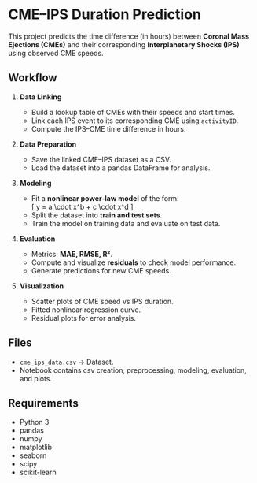 # CME–IPS Duration Prediction  

This project predicts the time difference (in hours) between **Coronal Mass Ejections (CMEs)** and their corresponding **Interplanetary Shocks (IPS)** using observed CME speeds.  

## Workflow  
1. **Data Linking**  
   - Build a lookup table of CMEs with their speeds and start times.  
   - Link each IPS event to its corresponding CME using `activityID`.  
   - Compute the IPS–CME time difference in hours.  

2. **Data Preparation**  
   - Save the linked CME–IPS dataset as a CSV.  
   - Load the dataset into a pandas DataFrame for analysis.  

3. **Modeling**  
   - Fit a **nonlinear power-law model** of the form:  
     \[
     y = a \cdot x^b + c \cdot x^d
     \]  
   - Split the dataset into **train and test sets**.  
   - Train the model on training data and evaluate on test data.  

4. **Evaluation**  
   - Metrics: **MAE, RMSE, R²**.  
   - Compute and visualize **residuals** to check model performance.  
   - Generate predictions for new CME speeds.  

5. **Visualization**  
   - Scatter plots of CME speed vs IPS duration.  
   - Fitted nonlinear regression curve.  
   - Residual plots for error analysis.  

## Files  
- `cme_ips_data.csv` → Dataset.
- Notebook contains csv creation, preprocessing, modeling, evaluation, and plots.  

## Requirements  
- Python 3  
- pandas  
- numpy  
- matplotlib  
- seaborn  
- scipy  
- scikit-learn  
